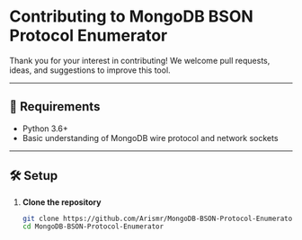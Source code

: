 # Contributing to MongoDB BSON Protocol Enumerator

Thank you for your interest in contributing! We welcome pull requests, ideas, and suggestions to improve this tool.

---

## 📌 Requirements

- Python 3.6+
- Basic understanding of MongoDB wire protocol and network sockets

---

## 🛠 Setup

1. **Clone the repository**  
   ```bash
   git clone https://github.com/Arismr/MongoDB-BSON-Protocol-Enumerator.git
   cd MongoDB-BSON-Protocol-Enumerator
